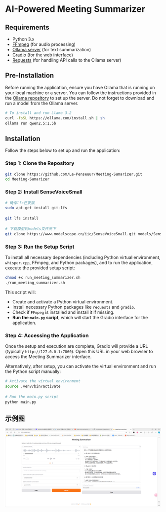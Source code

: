 # AI-Powered Meeting Summarizer

## Requirements

- Python 3.x
- [FFmpeg](https://www.ffmpeg.org/) (for audio processing)
- [Ollama server](https://ollama.com/) (for text summarization)
- [Gradio](https://www.gradio.app/) (for the web interface)
- [Requests](https://requests.readthedocs.io/en/latest/) (for handling API calls to the Ollama server)

## Pre-Installation

Before running the application, ensure you have Ollama that is running on your local machine or a server. You can follow the instructions provided in the [Ollama repository](https://github.com/ollama/ollama) to set up the server. Do not forget to download and run a model from the Ollama server.

```bash
# To install and run Llama 3.2
curl -fsSL https://ollama.com/install.sh | sh
ollama run qwen2.5:1.5b
```

## Installation

Follow the steps below to set up and run the application:

### Step 1: Clone the Repository

```bash
git clone https://github.com/Le-Penseuur/Meeting-Sumarizer.git
cd Meeting-Sumarizer
```

### Step 2: Install SenseVoiceSmall

```bash
# 确保lfs已安装
sudo apt-get install git-lfs

git lfs install

# 下载模型到models文件夹下
git clone https://www.modelscope.cn/iic/SenseVoiceSmall.git models/SenseVoiceSmall
```

### Step 3: Run the Setup Script

To install all necessary dependencies (including Python virtual environment, `whisper.cpp`, FFmpeg, and Python packages), and to run the application, execute the provided setup script:

```bash
chmod +x run_meeting_summarizer.sh
./run_meeting_summarizer.sh
```

This script will:

- Create and activate a Python virtual environment.
- Install necessary Python packages like `requests` and `gradio`.
- Check if `FFmpeg` is installed and install it if missing.
- **Run the `main.py` script**, which will start the Gradio interface for the application.

### Step 4: Accessing the Application

Once the setup and execution are complete, Gradio will provide a URL (typically `http://127.0.0.1:7860`). Open this URL in your web browser to access the Meeting Summarizer interface.

Alternatively, after setup, you can activate the virtual environment and run the Python script manually:

```bash
# Activate the virtual environment
source .venv/bin/activate

# Run the main.py script
python main.py
```

## 示例图
<img src="./test1.png">